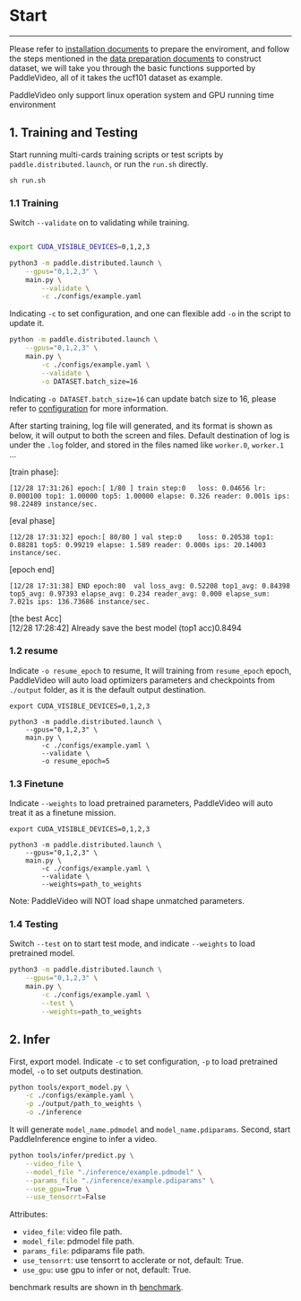 # Start
---

Please refer to [installation documents](./install.md) to prepare the enviroment, and follow the steps mentioned in the [data preparation documents](./data/) to construct dataset, we will take you through the basic functions supported by PaddleVideo, all of it takes the ucf101 dataset as example.

PaddleVideo only support linux operation system and GPU running time environment

<a name="1"></a>
## 1. Training and Testing

Start running multi-cards training scripts or test scripts by `paddle.distributed.launch`, or run the `run.sh` directly.

```shell
sh run.sh
```

<a name="model_train"></a>
### 1.1 Training

Switch `--validate` on to validating while training.

```bash

export CUDA_VISIBLE_DEVICES=0,1,2,3

python3 -m paddle.distributed.launch \
    --gpus="0,1,2,3" \
    main.py \
        --validate \
        -c ./configs/example.yaml
```

Indicating `-c` to set configuration, and one can flexible add `-o` in the script to update it.

```bash
python -m paddle.distributed.launch \
    --gpus="0,1,2,3" \
    main.py \
        -c ./configs/example.yaml \
        --validate \
        -o DATASET.batch_size=16
```
Indicating `-o DATASET.batch_size=16` can update batch size to 16, please refer to [configuration](./config.md) for more information.

After starting training, log file will generated, and its format is shown as below, it will output to both the screen and files. Default destination of log is under the `.log` folder, and stored in the files named like `worker.0`, `worker.1` ...

[train phase]:

    
    [12/28 17:31:26] epoch:[ 1/80 ] train step:0   loss: 0.04656 lr: 0.000100 top1: 1.00000 top5: 1.00000 elapse: 0.326 reader: 0.001s ips: 98.22489 instance/sec.
    
    
[eval phase]
    
    [12/28 17:31:32] epoch:[ 80/80 ] val step:0    loss: 0.20538 top1: 0.88281 top5: 0.99219 elapse: 1.589 reader: 0.000s ips: 20.14003 instance/sec.
    
    
[epoch end]
    
    [12/28 17:31:38] END epoch:80  val loss_avg: 0.52208 top1_avg: 0.84398 top5_avg: 0.97393 elapse_avg: 0.234 reader_avg: 0.000 elapse_sum: 7.021s ips: 136.73686 instance/sec.
    
    
[the best Acc]    
    [12/28 17:28:42] Already save the best model (top1 acc)0.8494
    

<a name="model_resume"></a>
### 1.2 resume

Indicate `-o resume_epoch` to resume, It will training from ```resume_epoch``` epoch, PaddleVideo will auto load optimizers parameters and checkpoints from `./output` folder, as it is the default output destination.

```
export CUDA_VISIBLE_DEVICES=0,1,2,3

python3 -m paddle.distributed.launch \
    --gpus="0,1,2,3" \
    main.py \
        -c ./configs/example.yaml \
        --validate \
        -o resume_epoch=5

```


<a name="model_finetune"></a>
### 1.3 Finetune

Indicate `--weights` to load pretrained parameters, PaddleVideo will auto treat it as a finetune mission.
```
export CUDA_VISIBLE_DEVICES=0,1,2,3

python3 -m paddle.distributed.launch \
    --gpus="0,1,2,3" \
    main.py \
        -c ./configs/example.yaml \
        --validate \
        --weights=path_to_weights
```

Note: PaddleVideo will NOT load shape unmatched parameters.

<a name="model_test"></a>
### 1.4 Testing

Switch `--test` on to start test mode, and indicate `--weights` to load pretrained model.

```bash
python3 -m paddle.distributed.launch \
    --gpus="0,1,2,3" \
    main.py \
        -c ./configs/example.yaml \
        --test \
        --weights=path_to_weights
```



<a name="model_inference"></a>
## 2. Infer

First, export model.
Indicate `-c` to set configuration, `-p` to load pretrained model, `-o` to set outputs destination.

```bash
python tools/export_model.py \
    -c ./configs/example.yaml \
    -p ./output/path_to_weights \
    -o ./inference
```


It will generate `model_name.pdmodel` and `model_name.pdiparams`.
Second, start PaddleInference engine to infer a video.

```bash
python tools/infer/predict.py \
    --video_file \
    --model_file "./inference/example.pdmodel" \
    --params_file "./inference/example.pdiparams" \
    --use_gpu=True \
    --use_tensorrt=False
```

Attributes:
+ `video_file`: video file path.
+ `model_file`: pdmodel file path.
+ `params_file`: pdiparams file path.
+ `use_tensorrt`: use tensorrt to acclerate or not, default: True.
+ `use_gpu`: use gpu to infer or not, default: True.

benchmark results are shown in th [benchmark](./benchmark.md).
